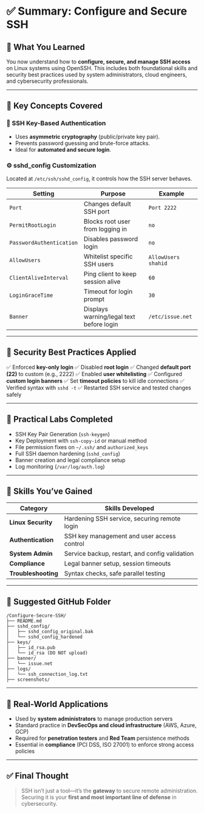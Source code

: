 # ✅ Summary: Configure and Secure SSH

## 📌 What You Learned

You now understand how to **configure, secure, and manage SSH access** on Linux systems using OpenSSH. This includes both foundational skills and security best practices used by system administrators, cloud engineers, and cybersecurity professionals.

---

## 🔐 Key Concepts Covered

### 🔑 SSH Key-Based Authentication

* Uses **asymmetric cryptography** (public/private key pair).
* Prevents password guessing and brute-force attacks.
* Ideal for **automated and secure login**.

### ⚙️ sshd\_config Customization

Located at `/etc/ssh/sshd_config`, it controls how the SSH server behaves.

| Setting                  | Purpose                                  | Example             |
| ------------------------ | ---------------------------------------- | ------------------- |
| `Port`                   | Changes default SSH port                 | `Port 2222`         |
| `PermitRootLogin`        | Blocks root user from logging in         | `no`                |
| `PasswordAuthentication` | Disables password login                  | `no`                |
| `AllowUsers`             | Whitelist specific SSH users             | `AllowUsers shahid` |
| `ClientAliveInterval`    | Ping client to keep session alive        | `60`                |
| `LoginGraceTime`         | Timeout for login prompt                 | `30`                |
| `Banner`                 | Displays warning/legal text before login | `/etc/issue.net`    |

---

## 🔐 Security Best Practices Applied

✅ Enforced **key-only login**
✅ Disabled **root login**
✅ Changed **default port (22)** to custom (e.g., 2222)
✅ Enabled **user whitelisting**
✅ Configured **custom login banners**
✅ Set **timeout policies** to kill idle connections
✅ Verified syntax with `sshd -t`
✅ Restarted SSH service and tested changes safely

---

## 🧪 Practical Labs Completed

* SSH Key Pair Generation (`ssh-keygen`)
* Key Deployment with `ssh-copy-id` or manual method
* File permission fixes on `~/.ssh/` and `authorized_keys`
* Full SSH daemon hardening (`sshd_config`)
* Banner creation and legal compliance setup
* Log monitoring (`/var/log/auth.log`)

---

## 🧠 Skills You’ve Gained

| Category            | Skills Developed                               |
| ------------------- | ---------------------------------------------- |
| **Linux Security**  | Hardening SSH service, securing remote login   |
| **Authentication**  | SSH key management and user access control     |
| **System Admin**    | Service backup, restart, and config validation |
| **Compliance**      | Legal banner setup, session timeouts           |
| **Troubleshooting** | Syntax checks, safe parallel testing           |

---

## 📂 Suggested GitHub Folder

```
/Configure-Secure-SSH/
├── README.md
├── sshd_config/
│   ├── sshd_config_original.bak
│   └── sshd_config_hardened
├── keys/
│   ├── id_rsa.pub
│   └── id_rsa (DO NOT upload)
├── banner/
│   └── issue.net
├── logs/
│   └── ssh_connection_log.txt
├── screenshots/
```

---

## 🚀 Real-World Applications

* Used by **system administrators** to manage production servers
* Standard practice in **DevSecOps and cloud infrastructure** (AWS, Azure, GCP)
* Required for **penetration testers** and **Red Team** persistence methods
* Essential in **compliance** (PCI DSS, ISO 27001) to enforce strong access policies

---

## ✅ Final Thought

> SSH isn’t just a tool—it’s the **gateway** to secure remote administration.
> Securing it is your **first and most important line of defense** in cybersecurity.
